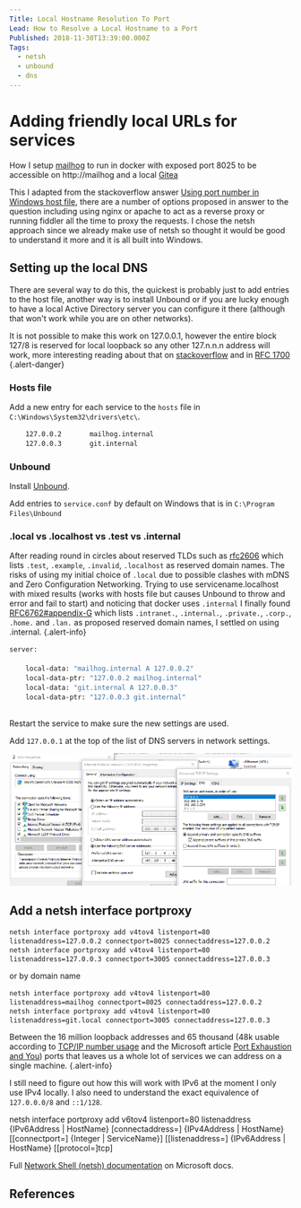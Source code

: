 ```yaml
---
Title: Local Hostname Resolution To Port
Lead: How to Resolve a Local Hostname to a Port
Published: 2018-11-30T13:39:00.000Z
Tags:
  - netsh
  - unbound
  - dns
---
```

# Adding friendly local URLs for services

How I setup [mailhog](https://github.com/mailhog/MailHog) to run in docker with exposed port 8025 to be accessible on http://mailhog and a local [Gitea](https://gitea.io/en-us/)

This I adapted from the stackoverflow answer [Using port number in Windows host file], there are a number of options proposed in answer to the question including using nginx or apache to act as a reverse proxy or running fiddler all the time to proxy the requests. I chose the netsh approach since we already make use of netsh so thought it would be good to understand it more and it is all built into Windows.

## Setting up the local DNS

There are several way to do this, the quickest is probably just to add entries to the host file, another way is to install Unbound or if you are lucky enough to have a local Active Directory server you can configure it there (although that won't work while you are on other networks).

It is not possible to make this work on 127.0.0.1, however the entire block 127/8 is reserved for local loopback so any other 127.n.n.n address will work, more interesting reading about that on [stackoverflow](https://serverfault.com/questions/157496/why-is-loopback-ip-address-from-127-0-0-1-to-127-255-255-254) and in [RFC 1700](https://www.ietf.org/rfc/rfc3330.txt) {.alert-danger}

### Hosts file

Add a new entry for each service to the `hosts` file in `C:\Windows\System32\drivers\etc\`.

``` cmd
    127.0.0.2       mailhog.internal
    127.0.0.3       git.internal
```

### Unbound

Install [Unbound](https://nlnetlabs.nl/projects/unbound/download/).

Add entries to `service.conf` by default on Windows that is in `C:\Program Files\Unbound`

### .local vs .localhost vs .test vs .internal
After reading round in circles about reserved TLDs such as [rfc2606](https://tools.ietf.org/html/rfc2606#page-2) which lists `.test`, `.example`, `.invalid`, `.localhost` as reserved domain names. The risks of using my initial choice of `.local` due to possible clashes with mDNS and Zero Configuration Networking. Trying to use servicename.localhost with mixed results (works with hosts file but causes Unbound to throw and error and fail to start) and noticing that docker uses `.internal` I finally found [RFC6762#appendix-G](https://tools.ietf.org/html/rfc6762#appendix-G) which lists `.intranet.`, `.internal.`, `.private.`,  `.corp.`, `.home.` and `.lan.` as proposed reserved domain names, I settled on using .internal.
 {.alert-info}

``` cmd
server:
    
    local-data: "mailhog.internal A 127.0.0.2"
    local-data-ptr: "127.0.0.2 mailhog.internal"
    local-data: "git.internal A 127.0.0.3"
    local-data-ptr: "127.0.0.3 git.internal"
    
```

Restart the service to make sure the new settings are used.

Add `127.0.0.1` at the top of the list of DNS servers in network settings.

![Network settings with 127.0.0.1 as DNS server](../assets/Images/local_dns_with_unbound_network_settings.png)

## Add a netsh interface portproxy

```
netsh interface portproxy add v4tov4 listenport=80 listenaddress=127.0.0.2 connectport=8025 connectaddress=127.0.0.2  
netsh interface portproxy add v4tov4 listenport=80 listenaddress=127.0.0.3 connectport=3005 connectaddress=127.0.0.3
```
or by domain name
```
netsh interface portproxy add v4tov4 listenport=80 listenaddress=mailhog connectport=8025 connectaddress=127.0.0.2  
netsh interface portproxy add v4tov4 listenport=80 listenaddress=git.local connectport=3005 connectaddress=127.0.0.3
```

Between the 16 million loopback addresses and 65 thousand (48k usable according to [TCP/IP number usage] and the Microsoft article [Port Exhaustion and You]) ports that leaves us a whole lot of services we can address on a single machine. {.alert-info}

I still need to figure out how this will work with IPv6 at the moment I only use IPv4 locally. I also need to understand the exact equivalence of `127.0.0.0/8` and `::1/128`.

netsh interface portproxy add v6tov4 listenport=80 listenaddress {IPv6Address | HostName} \[connectaddress=] {IPv4Address | HostName} \[[connectport=] {Integer | ServiceName}] \[[listenaddress=] {IPv6Address | HostName} \[[protocol=]tcp]

Full [Network Shell (netsh) documentation](https://docs.microsoft.com/en-us/windows-server/networking/technologies/netsh/netsh-interface-portproxy) on Microsoft docs.

## References
[Using port number in Windows host file]: https://stackoverflow.com/a/36646749/7400768
[TCP/IP number usage]: https://stackoverflow.com/questions/113224/what-is-the-largest-tcp-ip-network-port-number-allowable-for-ipv4
[Port Exhaustion and You]: https://docs.microsoft.com/en-us/archive/blogs/askds/port-exhaustion-and-you-or-why-the-netstat-tool-is-your-friend